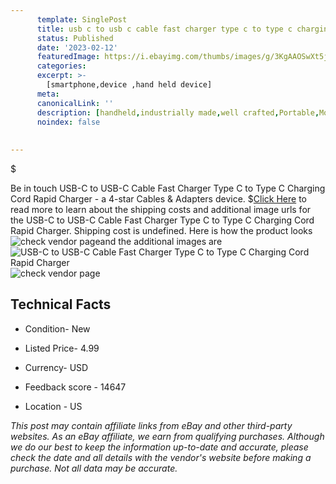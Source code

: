 ```yaml
---
      template: SinglePost
      title: usb c to usb c cable fast charger type c to type c charging cord rapid charger
      status: Published
      date: '2023-02-12'
      featuredImage: https://i.ebayimg.com/thumbs/images/g/3KgAAOSwXt5jRA6r/s-l225.jpg
      categories: 
      excerpt: >-
        [smartphone,device ,hand held device]
      meta:
      canonicalLink: ''
      description: [handheld,industrially made,well crafted,Portable,Mobile,Compact,Convenient,Lightweight,Maneuverable,Man-portable,Miniature,Carriable,Hand-held,Light,Holdable,Transportable,Mobile device,Pocket-sized,On-the-go,Wireless,Cordless,Compact size,Convenient size, smartphone,device ,hand held device]
      noindex: false
      
        
---
```

$

Be in touch USB-C to USB-C Cable Fast Charger Type C to Type C Charging Cord Rapid Charger - a 4-star Cables & Adapters device.
$[Click Here](https://www.ebay.com/itm/195479108376?hash=item2d83767b18%3Ag%3A3KgAAOSwXt5jRA6r&mkevt=1&mkcid=1&mkrid=711-53200-19255-0&campid=%253CePNCampaignId%253E&customid=%253CreferenceId%253E&toolid=10049) to read more to learn about the shipping costs and additional image urls for the USB-C to USB-C Cable Fast Charger Type C to Type C Charging Cord Rapid Charger. Shipping cost is undefined. Here is how the product looks ![check vendor page](https://i.ebayimg.com/thumbs/images/g/3KgAAOSwXt5jRA6r/s-l225.jpg)and the additional images are![USB-C to USB-C Cable Fast Charger Type C to Type C Charging Cord Rapid Charger](https://i.ebayimg.com/images/g/3KgAAOSwXt5jRA6r/s-l640.jpg)![check vendor page](https://origin-galleryplus.ebayimg.com/ws/web/195479108376_2_0_1/225x225.jpg,https://origin-galleryplus.ebayimg.com/ws/web/195479108376_3_0_1/225x225.jpg,https://origin-galleryplus.ebayimg.com/ws/web/195479108376_4_0_1/225x225.jpg,https://origin-galleryplus.ebayimg.com/ws/web/195479108376_5_0_1/225x225.jpg,https://origin-galleryplus.ebayimg.com/ws/web/195479108376_6_0_1/225x225.jpg,https://origin-galleryplus.ebayimg.com/ws/web/195479108376_7_0_1/225x225.jpg,https://origin-galleryplus.ebayimg.com/ws/web/195479108376_8_0_1/225x225.jpg,https://origin-galleryplus.ebayimg.com/ws/web/195479108376_9_0_1/225x225.jpg,https://origin-galleryplus.ebayimg.com/ws/web/195479108376_10_0_1/225x225.jpg)



 ## Technical Facts 



     
      

 - Condition- New 


      

 - Listed Price- 4.99 


      

 - Currency- USD 


      

 - Feedback score - 14647 


      

 - Location - US 


      
      

 *_This post may contain affiliate links from eBay and other third-party websites. As an eBay affiliate, we earn from qualifying purchases. Although we do our best to keep the information up-to-date and accurate, please check the date and all details with the vendor's website before making a purchase. Not all data may be accurate._*






